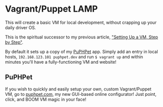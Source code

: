 Vagrant/Puppet LAMP
==================

This will create a basic VM for local development, without crapping up your daily driver OS.

This is the spiritual successor to my previous article,
["Setting Up a VM, Step by Step"](https://jtreminio.com/2012/07/setting-up-a-debian-vm-step-by-step).

By default it sets up a copy of my [PuPHPet](http://puphpet.com) app. Simply add an entry in local hosts,
`192.168.123.101 puphpet.dev` and run `$ vagrant up` and within minutes you'll have a fully-functioning VM and website!

PuPHPet
---------------

If you wish to quickly and easily setup your own, custom Vagrant/Puppet VM, go to [puphpet.com](http://puphpet.com),
my new GUI-based online configurator! Just point, click, and BOOM VM magic in your face!
